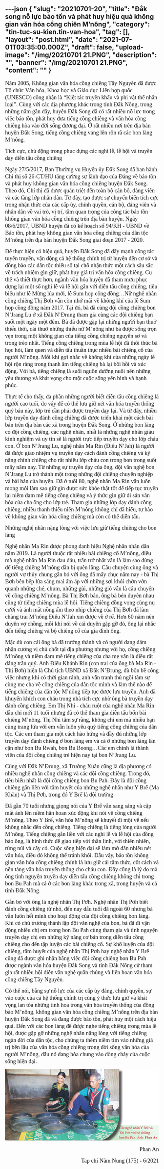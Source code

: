 ---json
{
    "slug": "20210701-20",
    "title": "Đắk song nỗ lực bảo tồn và phát huy hiệu quả  không gian văn hóa cồng chiên M’nông",
    "category": "tin-tuc-su-kien.tin-van-hoa",
    "tag": [],
    "layout": "post.html",
    "date": "2021-07-01T03:35:00.000Z",
    "draft": false,
    "upload-image": "/img/20210701 21.PNG",
    "description": "",
    "banner": "/img/20210701 21.PNG",
    "__content__": ""
}
---
<p><span style="font-size:14.0pt"><span style="font-family:&quot;Times New Roman&quot;,serif">Năm 2005, Kh&ocirc;ng gian văn h&oacute;a cồng chi&ecirc;ng T&acirc;y Nguy&ecirc;n đ&atilde; được Tổ chức Văn h&oacute;a, Khoa học v&agrave; Gi&aacute;o dục Li&ecirc;n hợp quốc (UNESCO) c&ocirc;ng nhận l&agrave; &ldquo;Kiệt t&aacute;c truyền khẩu v&agrave; phi vật thể nh&acirc;n loại&rdquo;. C&ugrave;ng với c&aacute;c địa phương kh&aacute;c trong tỉnh Đắk N&ocirc;ng, trong những năm gần đ&acirc;y, huyện Đắk Song đ&atilde; c&oacute; rất nhiều nỗ lực trong việc bảo tồn, ph&aacute;t huy đưa tiếng cồng chi&ecirc;ng v&agrave; văn h&oacute;a cồng chi&ecirc;ng h&ograve;a v&agrave;o đời sống đương đại. Ở rất nhiều nơi tr&ecirc;n địa b&agrave;n huyện Đắk Song, tiếng cồng chi&ecirc;ng vang l&ecirc;n rộn r&atilde; c&aacute;c bon l&agrave;ng M&rsquo;n&ocirc;ng.</span></span></p>

<p><span style="font-size:14.0pt"><span style="font-family:&quot;Times New Roman&quot;,serif">T&iacute;ch cực, chủ động trong phục dựng c&aacute;c nghi lễ, lễ hội v&agrave; truyền dạy diễn tấu cồng chi&ecirc;ng</span></span></p>

<p><span style="font-size:14.0pt"><span style="font-family:&quot;Times New Roman&quot;,serif">Ng&agrave;y 27/5/2017, Ban Thường vụ Huyện ủy Đắk Song đ&atilde; ban h&agrave;nh Chỉ thị số 26-CT/HU tăng cường sự l&atilde;nh đạo của Đảng về bảo tồn v&agrave; ph&aacute;t huy kh&ocirc;ng gian văn h&oacute;a cồng chi&ecirc;ng huyện Đắk Song. Theo đ&oacute;, Chỉ thị đ&atilde; được qu&aacute;n triệt đến to&agrave;n bộ c&aacute;n bộ, đảng vi&ecirc;n v&agrave; c&aacute;c tầng lớp nh&acirc;n d&acirc;n. Từ đ&acirc;y, tạo được sự chuyển biến t&iacute;ch cực trong nhận thức của c&aacute;c cấp ủy, ch&iacute;nh quyền, c&aacute;n bộ, đảng vi&ecirc;n v&agrave; nh&acirc;n d&acirc;n về vai tr&ograve;, vị tr&iacute;, tầm quan trọng của c&ocirc;ng t&aacute;c bảo tồn kh&ocirc;ng gian văn h&oacute;a cồng chi&ecirc;ng tr&ecirc;n địa b&agrave;n huyện. Ng&agrave;y 08/6/2017, UBND huyện đ&atilde; c&oacute; kế hoạch số 94/KH - UBND về Bảo tồn, ph&aacute;t huy kh&ocirc;ng gian văn h&oacute;a cồng chi&ecirc;ng của d&acirc;n tộc M&rsquo;n&ocirc;ng tr&ecirc;n địa b&agrave;n huyện Đắk Song giai đoạn 2017 - 2020.</span></span></p>

<p><span style="font-size:14.0pt"><span style="font-family:&quot;Times New Roman&quot;,serif">Để thực hiện c&oacute; hiệu quả, huyện Đắk Song đ&atilde; đẩy mạnh c&ocirc;ng t&aacute;c tuy&ecirc;n truyền, vận động cả hệ thống ch&iacute;nh trị từ huyện đến cơ sở v&agrave; đồng b&agrave;o c&aacute;c d&acirc;n tộc thiểu số tại chỗ nhận thức một c&aacute;ch s&acirc;u sắc về tr&aacute;ch nhiệm g&igrave;n giữ, ph&aacute;t huy gi&aacute; trị văn h&oacute;a cồng chi&ecirc;ng. Cụ thể v&agrave; thiết thực hơn, ng&agrave;nh văn h&oacute;a huyện đ&atilde; tham mưu phục dựng lại một số nghi lễ v&agrave; lễ hội gắn với diễn tấu cồng chi&ecirc;ng, ti&ecirc;u biểu như lễ Mừng l&uacute;a mới, lễ Sum họp cộng đồng&hellip;Nữ nghệ nh&acirc;n cồng chi&ecirc;ng Thị Bơh vẫn c&ograve;n nhớ m&atilde;i về kh&ocirc;ng kh&iacute; của lễ Sum họp cồng đồng năm 2017. Tại đ&oacute;, b&agrave; đ&atilde; c&ugrave;ng đội cồng chi&ecirc;ng bon N&rsquo;Jrang Lu ở x&atilde; Đắk N&rsquo;Đrung tham gia c&ugrave;ng c&aacute;c đội chi&ecirc;ng bạn suốt một ng&agrave;y một đ&ecirc;m. B&agrave; đ&atilde; được gặp lại những người bạn thuở thiếu thời, c&aacute;i thuở những thiếu nữ M&rsquo;n&ocirc;ng như b&agrave; được sống trọn vẹn trong một kh&ocirc;ng gian của tiếng cồng chi&ecirc;ng nguy&ecirc;n sơ v&agrave; trong trẻo nhất. Tiếng cồng chi&ecirc;ng trong m&ugrave;a lễ hội đ&atilde; th&ocirc;i th&uacute;c b&agrave; học hỏi, l&agrave;m quen v&agrave; diễn tấu thuần thục nhiều b&agrave;i chi&ecirc;ng cổ của người M&rsquo;n&ocirc;ng. Mỗi khi gợi nhắc về kh&ocirc;ng kh&iacute; của những ng&agrave;y lễ hội rộn r&agrave;ng trong thanh &acirc;m tiếng chi&ecirc;ng b&agrave; lại bồi hồi v&agrave; x&uacute;c động. Với b&agrave;, tiếng chi&ecirc;ng</span></span> <span style="font-size:14.0pt"><span style="font-family:&quot;Times New Roman&quot;,serif">l&agrave; suối nguồn dưỡng nu&ocirc;i n&ecirc;n những y&ecirc;u thương v&agrave; kh&aacute;t vọng cho một cuộc sống y&ecirc;n b&igrave;nh v&agrave; hạnh ph&uacute;c.</span></span></p>

<p><span style="font-size:14.0pt"><span style="font-family:&quot;Times New Roman&quot;,serif">Thực tế cho thấy, đa phần những người biết diễn tấu cồng chi&ecirc;ng l&agrave; người cao tuổi, do vậy để c&oacute; thể lưu giữ n&eacute;t văn h&oacute;a truyền thống qu&yacute; b&aacute;u n&agrave;y, lớp trẻ cần phải được truyền dạy lại. V&agrave; từ đ&acirc;y, nhiều lớp truyền dạy đ&aacute;nh cồng chi&ecirc;ng đ&atilde; được triển khai một c&aacute;ch b&agrave;i bản tr&ecirc;n địa b&agrave;n c&aacute;c x&atilde; trong huyện Đắk Song. Ở những bon l&agrave;ng c&oacute; đội cồng chi&ecirc;ng, c&aacute;c nghệ nh&acirc;n, nhất l&agrave; những nghệ nh&acirc;n gi&agrave;u kinh nghiệm v&agrave; uy t&iacute;n sẽ l&agrave; người trực tiếp truyền dạy cho lớp ch&aacute;u con. Ở bon N&rsquo;Jrang Lu, nghệ nh&acirc;n Ma Rin (Điểu N&rsquo;Jah) l&agrave; người đ&atilde; được giao nhiệm vụ truyền dạy c&aacute;ch đ&aacute;nh cồng chi&ecirc;ng v&agrave; kỹ năng chỉnh chi&ecirc;ng cho rất nhiều lớp ch&aacute;u con trong bon trong suốt mấy năm nay. Từ những sự truyền dạy của &ocirc;ng, đội văn nghệ bon N&rsquo;Jrang Lu trở th&agrave;nh một trong những đội chi&ecirc;ng chuy&ecirc;n nghiệp v&agrave; b&agrave;i bản của huyện. Đ&atilde; ở tuổi 80, nghệ nh&acirc;n Ma Rin vẫn lu&ocirc;n mong mỏi l&agrave;m sao giữ g&igrave;n được sức khỏe thật tốt để tiếp tục truyền lại niềm đam m&ecirc; tiếng cồng chi&ecirc;ng v&agrave; &yacute; thức g&igrave;n giữ di sản văn h&oacute;a của cha &ocirc;ng cho lớp trẻ. Tham gia những lớp dạy đ&aacute;nh cồng chi&ecirc;ng, nhiều thanh thiếu ni&ecirc;n M&rsquo;n&ocirc;ng kh&ocirc;ng chỉ đ&atilde; hiểu, tự h&agrave;o về kh&ocirc;ng gian văn h&oacute;a cồng chi&ecirc;ng m&agrave; c&ograve;n c&oacute; thể diễn tấu.</span></span></p>

<p><span style="font-size:14.0pt"><span style="font-family:&quot;Times New Roman&quot;,serif">Những nghệ nh&acirc;n nặng l&ograve;ng với việc lưu giữ tiếng chi&ecirc;ng cho bon l&agrave;ng</span></span></p>

<p><span style="font-size:14.0pt"><span style="font-family:&quot;Times New Roman&quot;,serif">Nghệ nh&acirc;n Ma Rin được phong danh hiệu Nghệ nh&acirc;n nh&acirc;n d&acirc;n năm 2019. L&agrave; người thuộc rất nhiều b&agrave;i chi&ecirc;ng cổ M&rsquo;n&ocirc;ng, điều m&agrave; nghệ nh&acirc;n Ma Rin đau đ&aacute;u, trăn trở nhất vẫn l&agrave; l&agrave;m sao đừng để tiếng chi&ecirc;ng M&rsquo;n&ocirc;ng dần bị qu&ecirc;n l&atilde;ng. C&acirc;u chuyện c&ugrave;ng &ocirc;ng v&agrave; người vợ thủy chung gắn b&oacute; với &ocirc;ng đ&atilde; mấy chục năm nay - b&agrave; Thị Bơh b&ecirc;n bếp lửa s&aacute;ng mai ấm &aacute;p với những sợi kh&oacute;i chờn vờn quanh những ch&eacute;, chum, những g&ugrave;i, những giỏ vẫn l&agrave; c&acirc;u chuyện về cồng chi&ecirc;ng M&rsquo;n&ocirc;ng. B&agrave; Thị Bơh bảo, &ocirc;ng b&agrave; b&eacute;n duy&ecirc;n nhau cũng từ tiếng chi&ecirc;ng m&ugrave;a lễ hội. Tiếng chi&ecirc;ng đồng vọng c&ugrave;ng nụ cười v&agrave; &aacute;nh mắt nồng ấm theo nhịp chi&ecirc;ng của Thị Bơh đ&atilde; l&agrave;m ch&agrave;ng trai M&rsquo;n&ocirc;ng Điểu N&rsquo;Jah xin được về ở rể. Hơn 60 năm n&ecirc;n duy&ecirc;n vợ chồng, mỗi khi n&oacute;i về c&aacute;i duy&ecirc;n gặp gỡ đ&oacute;, &ocirc;ng lại nhắc đến tiếng chi&ecirc;ng v&agrave; bộ chi&ecirc;ng cổ của gia đ&igrave;nh &ocirc;ng.</span></span></p>

<p><span style="font-size:14.0pt"><span style="font-family:&quot;Times New Roman&quot;,serif">Mặc d&ugrave; con c&aacute;i &ocirc;ng b&agrave; đ&atilde; trưởng th&agrave;nh v&agrave; c&oacute; người đang đảm nhận cương vị chủ chốt tại địa phương nhưng với họ, cồng chi&ecirc;ng M&rsquo;n&ocirc;ng v&agrave; niềm đam m&ecirc; tiếng chi&ecirc;ng của cha mẹ vẫn l&agrave; điều rất đ&aacute;ng tr&acirc;n qu&yacute;. Anh Điểu Kh&aacute;nh Rin (con trai của &ocirc;ng b&agrave; Ma Rin - Thị Bơh) hiện l&agrave; Chủ tịch UBND x&atilde; Đắk N&rsquo;Đrung, d&ugrave; bộn bề c&ocirc;ng việc nhưng khi c&oacute; thời gian rảnh, anh vẫn tranh thủ ngồi t&acirc;m sự c&ugrave;ng mẹ cha về cồng chi&ecirc;ng của d&acirc;n tộc m&igrave;nh v&agrave; l&agrave;m thế n&agrave;o để tiếng chi&ecirc;ng của d&acirc;n tộc M&rsquo;n&ocirc;ng tiếp tục được lưu truyền. Anh đ&atilde; khuyến kh&iacute;ch con ch&aacute;u trong nh&agrave; t&iacute;ch cực nhờ &ocirc;ng b&agrave; truyền dạy đ&aacute;nh cồng chi&ecirc;ng. Em Thị Nhi - ch&aacute;u ruột của nghệ nh&acirc;n Ma Rin dẫu chỉ mới 11 tuổi nhưng đ&atilde; c&oacute; thể tham gia diễn tấu bốn b&agrave;i chi&ecirc;ng M&rsquo;n&ocirc;ng. Thị Nhi t&acirc;m sự rằng, kh&ocirc;ng chỉ em m&agrave; nhiều bạn c&ugrave;ng trang lứa với em vẫn lu&ocirc;n y&ecirc;u qu&yacute; tiếng cồng chi&ecirc;ng của d&acirc;n tộc. C&aacute;c em tham gia một c&aacute;ch h&agrave;o hứng v&agrave; đầy đủ những lớp truyền dạy đ&aacute;nh chi&ecirc;ng ở bon l&agrave;ng em v&agrave; cả ở những bon l&agrave;ng l&acirc;n cận như bon Bu Rwah, bon Bu Boong&hellip;C&aacute;c em ch&iacute;nh l&agrave; th&agrave;nh vi&ecirc;n của đội cồng chi&ecirc;ng trẻ hiện nay tại bon N&rsquo;Jrang Lu.</span></span></p>

<p><span style="font-size:14.0pt"><span style="font-family:&quot;Times New Roman&quot;,serif">C&ugrave;ng với Đắk N&rsquo;Đrung, x&atilde; Trường Xu&acirc;n cũng l&agrave; địa phương c&oacute; nhiều nghệ nh&acirc;n cồng chi&ecirc;ng v&agrave; c&aacute;c đội cồng chi&ecirc;ng. Trong đ&oacute;, ti&ecirc;u biểu nhất l&agrave; đội cồng chi&ecirc;ng bon Bu Pah. Đ&acirc;y l&agrave; đội cồng chi&ecirc;ng gắn liền với t&acirc;m huyết của những nghệ nh&acirc;n như Y Brế (Ma Khăn) v&agrave; Thị Pơh,</span></span> <span style="font-size:14.0pt"><span style="font-family:&quot;Times New Roman&quot;,serif">trong đ&oacute; Y Brế l&agrave; đội trưởng.</span></span></p>

<p><span style="font-size:14.0pt"><span style="font-family:&quot;Times New Roman&quot;,serif">Đ&atilde; gần 70 tuổi nhưng giọng n&oacute;i của Y Brế vẫn sang sảng v&agrave; cặp mắt &aacute;nh l&ecirc;n niềm h&acirc;n hoan x&uacute;c động khi n&oacute;i về cồng chi&ecirc;ng M&rsquo;n&ocirc;ng. Theo Y Brế, văn h&oacute;a M&rsquo;n&ocirc;ng sẽ khuyết đi một vế nếu kh&ocirc;ng nhắc đến cồng chi&ecirc;ng. Tiếng chi&ecirc;ng l&agrave; tiếng l&ograve;ng của người M&rsquo;n&ocirc;ng. Tiếng chi&ecirc;ng gắn liền với c&aacute;c nghi lễ v&agrave; lễ hội của đồng b&agrave;o &ocirc;ng, l&agrave; h&igrave;nh thức để giao tiếp với thần linh, với thi&ecirc;n nhi&ecirc;n, rừng n&uacute;i v&agrave; c&acirc;y cỏ. Cuộc sống hiện đại sẽ l&agrave;m mờ dần nhiều n&eacute;t văn h&oacute;a, điều đ&oacute; kh&ocirc;ng thể tr&aacute;nh khỏi. Dẫu vậy, bảo tồn kh&ocirc;ng gian văn h&oacute;a cồng chi&ecirc;ng ch&iacute;nh l&agrave; lưu giữ c&aacute;i t&acirc;m thức, cốt c&aacute;ch v&agrave; nền tảng văn h&oacute;a truyền thống cho ch&aacute;u con. Đ&acirc;y cũng l&agrave; l&yacute; do m&agrave; &ocirc;ng t&igrave;nh nguyện truyền dạy diễn tấu cồng chi&ecirc;ng kh&ocirc;ng chỉ trong bon Bu Pah m&agrave; cả ở c&aacute;c bon l&agrave;ng kh&aacute;c trong x&atilde;, trong huyện v&agrave; cả tỉnh Đắk N&ocirc;ng.</span></span></p>

<p><span style="font-size:14.0pt"><span style="font-family:&quot;Times New Roman&quot;,serif">Gắn b&oacute; với &ocirc;ng l&agrave; nghệ nh&acirc;n Thị Pơh. Nghệ nh&acirc;n Thị Pơh biết đ&aacute;nh cồng chi&ecirc;ng từ nhỏ, đến nay dẫu tuổi đ&atilde; ngo&agrave;i 60 nhưng b&agrave; vẫn lu&ocirc;n hết m&igrave;nh cho hoạt động của đội cồng chi&ecirc;ng bon l&agrave;ng. Khi c&oacute; chủ trương th&agrave;nh lập đội văn nghệ của bon, b&agrave; đ&atilde; đi vận động nhiều chị em trong bon Bu Pah c&ugrave;ng tham gia v&agrave; t&igrave;nh nguyện truyền dạy chị em những kỹ năng cơ bản trong diễn tấu cồng chi&ecirc;ng cho đến tập luyện c&aacute;c b&agrave;i chi&ecirc;ng cổ. Sự khổ luyện của đội chi&ecirc;ng, t&acirc;m huyết của nghệ nh&acirc;n Thị Pơh hay nghệ nh&acirc;n Y Brế cũng đ&atilde; được ghi nhận bằng việc đội cồng chi&ecirc;ng bon Bu Pah được ng&agrave;nh văn h&oacute;a huyện Đắk Song v&agrave; tỉnh Đắk N&ocirc;ng cử tham gia rất nhiều hội diễn văn nghệ quần ch&uacute;ng v&agrave; li&ecirc;n hoan văn h&oacute;a cồng chi&ecirc;ng T&acirc;y Nguy&ecirc;n.</span></span></p>

<p><span style="font-size:14.0pt"><span style="font-family:&quot;Times New Roman&quot;,serif">C&oacute; thể n&oacute;i, bằng sự nỗ lực của c&aacute;c cấp ủy đảng, ch&iacute;nh quyền, sự v&agrave;o cuộc của cả hệ thống ch&iacute;nh trị c&ugrave;ng &yacute; thức lưu giữ v&agrave; kh&aacute;t vọng lan tỏa những tinh hoa trong văn h&oacute;a truyền thống của đồng b&agrave;o M&rsquo;n&ocirc;ng, kh&ocirc;ng gian văn h&oacute;a cồng chi&ecirc;ng M&rsquo;n&ocirc;ng tr&ecirc;n địa b&agrave;n huyện Đắk Song đ&atilde; v&agrave; đang được bảo tồn, ph&aacute;t huy một c&aacute;ch hiệu quả. Đến với c&aacute;c bon l&agrave;ng để được nghe tiếng chi&ecirc;ng trong m&ugrave;a lễ hội, được gặp gỡ những nghệ nh&acirc;n nặng l&ograve;ng với tiếng chi&ecirc;ng ng&agrave;n đời của d&acirc;n tộc, cho ch&uacute;ng ta th&ecirc;m niềm tim v&agrave;o những gi&aacute; trị bền l&acirc;u của văn h&oacute;a cồng chi&ecirc;ng trong đời sống văn h&oacute;a của người M&rsquo;n&ocirc;ng, dẫu n&oacute; đang h&ograve;a chung v&agrave;o d&ograve;ng chảy của cuộc sống hiện đại.</span></span></p>

<p style="text-align:center"><img alt="" src="/img/20210701 21.PNG" /></p>

<p style="text-align:right"><span style="font-size:14.0pt"><span style="font-family:&quot;Times New Roman&quot;,serif">Phan An</span></span></p>

<p style="text-align:right"><span style="font-size:14.0pt"><span style="font-family:&quot;Times New Roman&quot;,serif">Tap ch&iacute; N&acirc;m Nung (175) - 6/2021</span></span></p>
